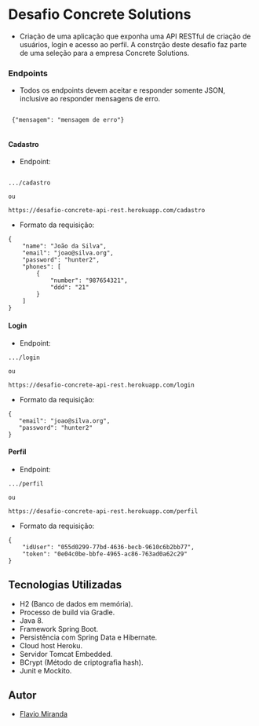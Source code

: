 # Desafio Concrete Solutions
* Criação de uma aplicação que exponha uma API RESTful de criação de usuários, login e acesso ao perfil. A constrção deste desafio faz parte de uma seleção para a empresa Concrete Solutions.

### Endpoints

* Todos os endpoints devem aceitar e responder somente JSON, inclusive ao responder mensagens de erro.

```

 {"mensagem": "mensagem de erro"}
 
```

#### Cadastro
* Endpoint:
```

.../cadastro 

ou

https://desafio-concrete-api-rest.herokuapp.com/cadastro

```

* Formato da requisição:

```
{
    "name": "João da Silva",
    "email": "joao@silva.org",
    "password": "hunter2",
    "phones": [
        {
            "number": "987654321",
            "ddd": "21"
        }
    ]
}

```
#### Login
* Endpoint:
```
.../login 

ou

https://desafio-concrete-api-rest.herokuapp.com/login

```

* Formato da requisição:

```
{
   "email": "joao@silva.org",
   "password": "hunter2"
}

```

#### Perfil
* Endpoint:
```
.../perfil 

ou

https://desafio-concrete-api-rest.herokuapp.com/perfil

```

* Formato da requisição:

```
{
    "idUser": "055d0299-77bd-4636-becb-9610c6b2bb77", 
    "token": "0e04c0be-bbfe-4965-ac86-763ad0a62c29"
}

```
## Tecnologias Utilizadas
* H2 (Banco de dados em memória).
* Processo de build via Gradle.
* Java 8.
* Framework Spring Boot.
* Persistência com Spring Data e Hibernate.
* Cloud host Heroku.
* Servidor Tomcat Embedded.
* BCrypt (Método de criptografia hash).
* Junit e Mockito.

## Autor
* [Flavio Miranda](https://github.com/flavioms7)




